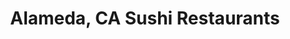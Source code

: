 ---
layout: city
title: Alameda, CA Sushi Restaurants
permalink: /california/alameda/
stateAbbr: CA
stateName: California
cityName: Alameda

---